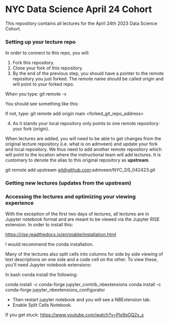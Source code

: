 # NYC Data Science April 24 Cohort


This repository contains all lectures for the April 24th 2023 Data Science Cohort.

### Setting up your lecture repo

In order to connect to this repo, you will:

1. Fork this repository.
2. Clone your fork of this repository.
3. By the end of the previous step, you should have a pointer to the remote repository you just forked. The remote name should be called origin and will point to your forked repo.

When you type: git remote -v

You should see something like this:

If not, type: git remote add origin main <forked_git_repo_address>

4. As it stands your local repository only points to one remote repository: your fork (origin).

When lectures are added, you will need to be able to get changes from the original lecture repository (i.e. what is on admveen) and update your fork and local repository. We thus need to add another remote repository which will point to the location where the instructional team will add lectures. It is customary to denote the alias to this original repository as **upstream**.

 git remote add upstream git@github.com:admveen/NYC_DS_042423.git

### Getting new lectures (updates from the upstream)

### Accessing the lectures and optimizing your viewing experience

With the exception of the first two days of lectures, all lectures are in Jupyter notebook format and are meant to be viewed via the Jupyter RISE extension. In order to install this:

https://rise.readthedocs.io/en/stable/installation.html

I would recommend the conda installation.

Many of the lectures also split cells into columns for side by side viewing of text descriptions on one side and a code cell on the other. To view these, you'll need Jupyter notebook extensions:

In bash conda install the following:

conda install -c conda-forge jupyter_contrib_nbextensions
conda install -c conda-forge jupyter_nbextensions_configurator

- Then restart jupyter notebook and you will see a NBExtension tab. 
- Enable Split Cells Notebook.

If you get stuck: https://www.youtube.com/watch?v=Pls9sOQ2x_s

